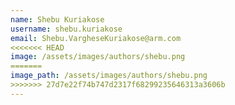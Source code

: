 ```yaml
---
name: Shebu Kuriakose
username: shebu.kuriakose
email: Shebu.VargheseKuriakose@arm.com
<<<<<<< HEAD
image: /assets/images/authors/shebu.png
=======
image_path: /assets/images/authors/shebu.png
>>>>>>> 27d7e22f74b747d2317f68299235646313a3606b
---
```


